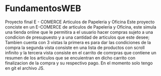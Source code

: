 # FundamentosWEB
Proyecto final
E - COMERCE Articulos de Papeleria y Oficina
Este proyecto conciste en un E-COMERCE de articulos de Papeleria y Oficina, este simula una tienda online que le permitira a el usuario hacer compras
sujeto a una condicion de presupuesto y a una cantidad de articulos que este desee; Tambien cuenta con 3 vistas la primera es para dar las condiciones de la compra
la segunda vista consiste en una lista de productos con scroll infinito y la tercera vista consiste en el carrito de comrpras que contiene un resumen de los articulos 
que se encuientran en dicho carrito con finalizacion de la compra y su respectivo pago. En el momento solo tengo en git el archivo JS.
